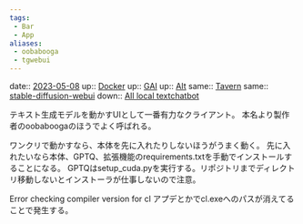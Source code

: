 ```yaml
---
tags:
 - Bar
 - App
aliases:
 - oobabooga
 - tgwebui
---
```


date:: [2023-05-08](/Daily_Note/2023-05-08.md)
up:: [Docker](Docker.md)
up:: [GAI](../AI/AI_local.md)
up:: [AIt](../AI/AI_text.md)
same:: [Tavern](Tavern.md)
same:: [stable-diffusion-webui](stable-diffusion-webui.md)
down:: [AIl local textchatbot](../../Info/AIl%20local%20textchatbot.md)

テキスト生成モデルを動かすUIとして一番有力なクライアント。
本名より製作者のoobaboogaのほうでよく呼ばれる。

ワンクリで動かすなら、本体を先に入れたりしないほうがうまく動く。
先に入れたいなら本体、GPTQ、拡張機能のrequirements.txtを手動でインストールすることになる。
GPTQはsetup_cuda.pyを実行する。リポジトリまでディレクトリ移動しないとインストーラが仕事しないので注意。

Error checking compiler version for cl
アプデとかでcl.exeへのパスが消えてることで発生する。